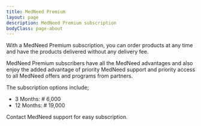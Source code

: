 ```yaml
---
title: MedNeed Premium
layout: page
description: MedNeed Premium subscription
bodyClass: page-about
---
```


With a MedNeed Premium subscription, you can order products at any time and have the products delivered without any delivery fee.

MedNeed Premium subscribers have all the MedNeed advantages and also enjoy the added advantage of priority MedNeed support and priority access to all MedNeed offers and programs from partners.

The subscription options include;
- 3 Months: # 6,000
- 12 Months: # 19,000

Contact MedNeed support for easy subscription.


